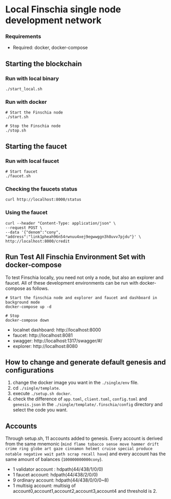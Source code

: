 # Local Finschia single node development network

### Requirements

- Required: docker, docker-compose

## Starting the blockchain

### Run with local binary
```shell
./start_local.sh
```

### Run with docker
```shell
# Start the Finschia node
./start.sh

# Stop the Finschia node
./stop.sh
```

## Starting the faucet

### Run with local faucet
```shell
# Start faucet
./faucet.sh
```

### Checking the faucets status
```shell
curl http://localhost:8000/status
```

### Using the faucet
```shell
curl --header "Content-Type: application/json" \
--request POST \
--data '{"denom":"cony", "address":"link1pheah96n54rwnuu4xej9egwwggn3h8uvv7pjdu"}' \
http://localhost:8000/credit
```


## Run Test All Finschia Environment Set with docker-compose
To test Finschia locally, you need not only a node, but also an explorer and faucet. All of these development environments can be run with docker-compose as follows.  
```shell
# Start the finschia node and explorer and faucet and dashboard in background mode
docker-compose up -d

# Stop 
docker-compose down
```
* localnet dashboard: http://localhost:8000
* faucet: http://localhost:8081
* swagger: http://localhost:1317/swagger/#/
* explorer: http://localhost:8080

## How to change and generate default genesis and configurations

1. change the docker image you want in the `./single/env` file.
2. cd `./single/template`.
3. execute `./setup.sh docker`.
4. check the difference of `app.toml`, `client.toml`, `config.toml` and
   `genesis.json` in the `./single/template/.finschia/config` directory
   and select the code you want.

## Accounts

Through setup.sh, 11 accounts added to genesis. Every account is derived from the same mnemonic (`mind flame tobacco sense move hammer drift crime ring globe art gaze cinnamon helmet cruise special produce notable negative wait path scrap recall have`) and every account has the same amount of balances (`100000000000cony`).

- 1 validator account : hdpath(44/438/1/0/0)
- 1 faucet account: hdpath(44/438/2/0/0)
- 9 ordinary account: hdpath(44/438/0/0/0~8)
- 1 multisig account: multisig of account0,account1,account2,account3,account4 and threshold is 2.
